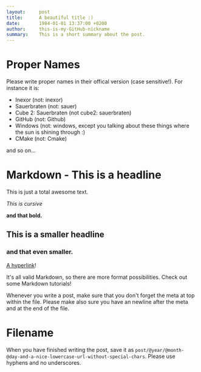 ```yaml
---
layout:     post
title:      A beautiful title :)
date:       1984-01-01 13:37:00 +0200
author:     this-is-my-GitHub-nickname
summary:    This is a short summary about the post.
---
```




# Proper Names

Please write proper names in their offical version (case sensitive!). For instance it is:
 * Inexor (not: inexor)
 * Sauerbraten (not: sauer)
 * Cube 2: Sauerbraten (not cube2: sauerbraten)
 * GitHub (not: Github)
 * Windows (not: windows, except you talking about these things where the sun is shining through :)
 * CMake (not: Cmake)
 
and so on...


# Markdown - This is a headline

This is just a total awesome text.

_This is cursive_

**and that bold.**

## This is a smaller headline
### and that even smaller.

[A hyperlink](https://inexor.org)!

It's all valid Markdown, so there are more format possibilities. Check out some Markdown tutorials!

Whenever you write a post, make sure that you don't forget the meta at top within the file.
Please make also sure you have an newline after the meta and at the end of the file.



# Filename

When you have finished writing the post, save it as `post/@year/@month-@day-and-a-nice-lowercase-url-without-special-chars`.
Please use hyphens and no underscores.

